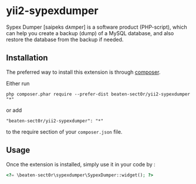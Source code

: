 yii2-sypexdumper
================
Sypex Dumper [saipeks d۸mper] is a software product (PHP-script), which can help you create a backup (dump) of a MySQL database, and also restore the database from the backup if needed.

Installation
------------

The preferred way to install this extension is through [composer](http://getcomposer.org/download/).

Either run

```
php composer.phar require --prefer-dist beaten-sect0r/yii2-sypexdumper "*"
```

or add

```
"beaten-sect0r/yii2-sypexdumper": "*"
```

to the require section of your `composer.json` file.


Usage
-----

Once the extension is installed, simply use it in your code by  :

```php
<?= \beaten-sect0r\sypexdumper\SypexDumper::widget(); ?>
```
